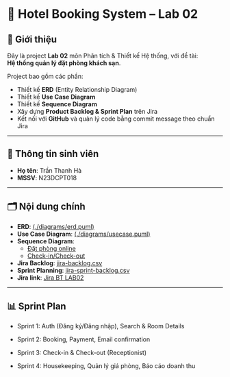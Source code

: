 # 🏨 Hotel Booking System – Lab 02

## 🎯 Giới thiệu
Đây là project **Lab 02** môn Phân tích & Thiết kế Hệ thống, với đề tài:  
**Hệ thống quản lý đặt phòng khách sạn**.  

Project bao gồm các phần:
- Thiết kế **ERD** (Entity Relationship Diagram)  
- Thiết kế **Use Case Diagram**  
- Thiết kế **Sequence Diagram**  
- Xây dựng **Product Backlog & Sprint Plan** trên Jira  
- Kết nối với **GitHub** và quản lý code bằng commit message theo chuẩn Jira  

---

## 👤 Thông tin sinh viên
- **Họ tên**: Trần Thanh Hà
- **MSSV**: N23DCPT018  

---

## 🗂️ Nội dung chính
- **ERD**: [(./diagrams/erd.puml)](https://github.com/miao0w025/BT-LAB02/blob/main/01%20ENITY%20%26%20ERD/ERD.png)  
- **Use Case Diagram**: [(./diagrams/usecase.puml)](https://github.com/miao0w025/BT-LAB02/blob/main/02%20USECASE/UseCase_Diagram.png)  
- **Sequence Diagram**:  
  - [Đặt phòng online](https://github.com/miao0w025/BT-LAB02/blob/main/03%20SEQUENCE%20UML/SEQ_BOOKING.png)  
  - [Check-in/Check-out](https://github.com/miao0w025/BT-LAB02/blob/main/03%20SEQUENCE%20UML/SEQ_CHECKIN.png)  
- **Jira Backlog**: [jira-backlog.csv](./docs/jira-backlog.csv)  
- **Sprint Planning**: [jira-sprint-backlog.csv](./docs/jira-sprint-backlog.csv)  
- **Jira link**: [Jira BT LAB02](https://miao0w0.atlassian.net/jira/software/projects/LAB2/boards/67/backlog?atlOrigin=eyJpIjoiZmFmYzUzNWVlZDcyNDAwZDk0MTIwOTgwYjk1MjQ1NDIiLCJwIjoiaiJ9)
---

## 📊 Sprint Plan
- Sprint 1: Auth (Đăng ký/Đăng nhập), Search & Room Details

- Sprint 2: Booking, Payment, Email confirmation

- Sprint 3: Check-in & Check-out (Receptionist)

- Sprint 4: Housekeeping, Quản lý giá phòng, Báo cáo doanh thu
